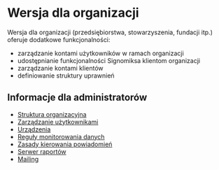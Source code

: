 # Wersja dla organizacji

Wersja dla organizacji (przedsiębiorstwa, stowarzyszenia, fundacji itp.) oferuje dodatkowe funkcjonalności:
- zarządzanie kontami użytkowników w ramach organizacji
- udostępnianie funkcjonalności Signomiksa klientom organizacji
- zarządzanie kontami klientów
- definiowanie struktury uprawnień

## Informacje dla administratorów

- [Struktura organizacyjna](/administration/organization_structure.md)
- [Zarządzanie użytkownikami](/administration/users.md)
- [Urządzenia](/administration/devices.md)
- [Reguły monitorowania danych](/administration/rules.md)
- [Zasady kierowania powiadomień](/administration/notifcation_config.md)
- [Serwer raportów](/features/reports/index.md)
- [Mailing](/administration/mailing.md)
